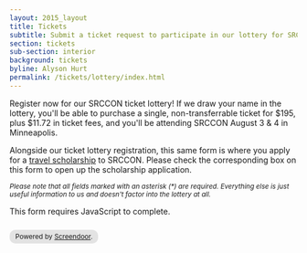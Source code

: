 ```yaml
---
layout: 2015_layout
title: Tickets
subtitle: Submit a ticket request to participate in our lottery for SRCCON tickets.
section: tickets
sub-section: interior
background: tickets
byline: Alyson Hurt
permalink: /tickets/lottery/index.html
---
```

Register now for our SRCCON ticket lottery! If we draw your name in the lottery, you'll be able to purchase a single, non-transferrable ticket for $195, plus $11.72 in ticket fees, and you'll be attending SRCCON August 3 & 4 in Minneapolis.

Alongside our ticket lottery registration, this same form is where you apply for a [travel scholarship](/scholarships) to SRCCON. Please check the corresponding box on this form to open up the scholarship application.

<small>_Please note that all fields marked with an asterisk (*) are required. Everything else is just useful information to us and doesn't factor into the lottery at all._</small>
<!--
  If possible, insert the following lines into your <head>.
-->

<script>window.jQuery || document.write('<script src="//code.jquery.com/jquery-2.2.3.min.js"><\/script>')</script>

<link href="//d3q1ytufopwvkq.cloudfront.net/1/formrenderer.css" rel="stylesheet" />
<script src="//d3q1ytufopwvkq.cloudfront.net/1/formrenderer.js"></script>

<!-- Insert everything below in the <body>. -->

<form data-formrenderer>This form requires JavaScript to complete.</form>
<small style='display:inline-block;margin-top:10px;background:rgba(0,0,0,0.1);padding:5px 10px;border-radius:10px;'>Powered by <a href='https://www.dobt.co/screendoor/'>Screendoor</a>.</small>

<script>
  // Uncomment this line and set it to the CSS class that your website uses for buttons:
  // FormRenderer.BUTTON_CLASS = '';

  new FormRenderer({"project_id":"YNJYm6becWHSUsll"});
</script>
